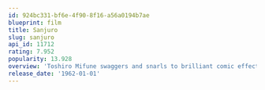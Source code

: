 ```yaml
---
id: 924bc331-bf6e-4f90-8f16-a56a0194b7ae
blueprint: film
title: Sanjuro
slug: sanjuro
api_id: 11712
rating: 7.952
popularity: 13.928
overview: 'Toshiro Mifune swaggers and snarls to brilliant comic effect in Kurosawa''s tightly paced, beautifully composed "Sanjuro." In this companion piece and sequel to "Yojimbo," jaded samurai Sanjuro helps an idealistic group of young warriors weed out their clan''s evil influences, and in the process turns their image of a proper samurai on its ear.'
release_date: '1962-01-01'
---
```


